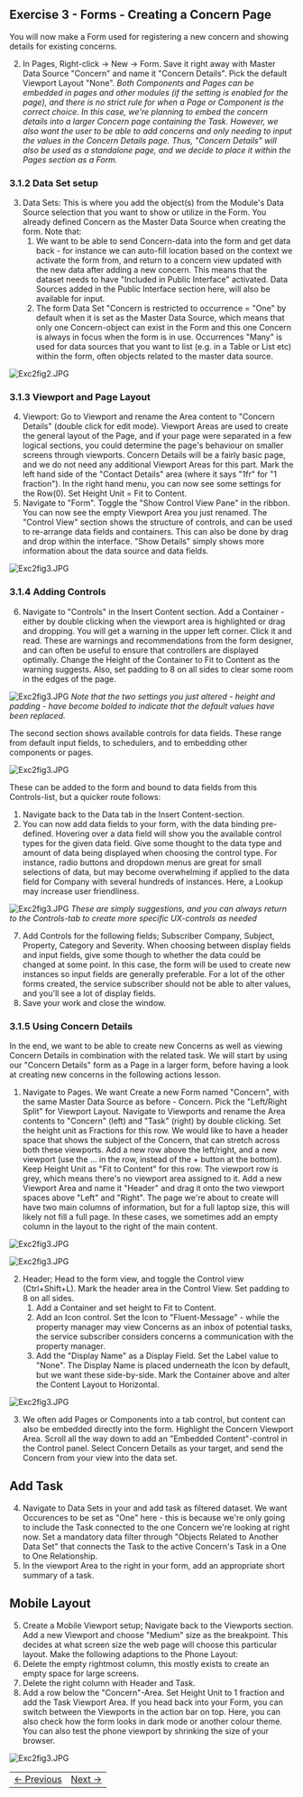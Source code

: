 ## Exercise 3 - Forms - Creating a Concern Page

You will now make a Form used for registering a new concern and showing details for existing concerns.



2. In Pages, Right-click -> New -> Form. Save it right away with Master Data Source "Concern" and name it "Concern Details". Pick the default Viewport Layout "None". *Both Components and Pages can be embedded in pages and other modules (if the setting is enabled for the page), and there is no strict rule for when a Page or Component is the correct choice. In this case, we're planning to embed the concern details into a larger Concern page containing the Task. However, we also want the user to be able to add concerns and only needing to input the values in the Concern Details page. Thus, "Concern Details" will also be used as a standalone page, and we decide to place it within the Pages section as a Form.*



### 3.1.2 Data Set setup
3. Data Sets: This is where you add the object(s) from the Module's Data Source selection that you want to show or utilize in the Form. You already defined Concern as the Master Data Source when creating the form. Note that:
   1. We want to be able to send Concern-data into the form and get data back - for instance we can auto-fill location based on the context we activate the form from, and return to a concern view updated with the new data after adding a new concern. This means that the dataset needs to have "Included in Public Interface" activated. Data Sources added in the Public Interface section here, will also be available for input.
   2. The form Data Set "Concern is restricted to occurrence = "One" by default when it is set as the Master Data Source, which means that only one Concern-object can exist in the Form and this one Concern is always in focus when the form is in use. Occurrences "Many" is used for data sources that you want to list (e.g. in a Table or List etc) within the form, often objects related to the master data source.

![Exc2fig2.JPG](media/DataSets_edit.JPG)

### 3.1.3 Viewport and Page Layout
4. Viewport: Go to Viewport and rename the Area content to "Concern Details" (double click for edit mode). Viewport Areas are used to create the general layout of the Page, and if your page were separated in a few logical sections, you could determine the page's behaviour on smaller screens through viewports. Concern Details will be a fairly basic page, and we do not need any additional Viewport Areas for this part. Mark the left hand side of the "Contact Details" area (where it says "1fr" for "1 fraction"). In the right hand menu, you can now see some settings for the Row(0). Set Height Unit = Fit to Content.
5. Navigate to "Form". Toggle the "Show Control View Pane" in the ribbon. You can now see the empty Viewport Area you just renamed. The "Control View" section shows the structure of controls, and can be used to re-arrange data fields and containers. This can also be done by drag and drop within the interface. "Show Details" simply shows more information about the data source and data fields.

![Exc2fig3.JPG](media/Exc2fig3.JPG)

### 3.1.4 Adding Controls
6. Navigate to "Controls" in the Insert Content section. Add a Container - either by double clicking when the viewport area is highlighted or drag and dropping. You will get a warning in the upper left corner. Click it and read. These are warnings and recommendations from the form designer, and can often be useful to ensure that controllers are displayed optimally. Change the Height of the Container to Fit to Content as the warning suggests. Also, set padding to 8 on all sides to clear some room in the edges of the page.

![Exc2fig3.JPG](media/Container_settings.JPG)
*Note that the two settings you just altered - height and padding - have become bolded to indicate that the default values have been replaced.*




The second section shows available controls for data fields. These range from default input fields, to schedulers, and to embedding other components or pages.

![Exc2fig3.JPG](media/Controls.JPG)


These can be added to the form and bound to data fields from this Controls-list, but a quicker route follows:
  1. Navigate back to the Data tab in the Insert Content-section.
  2. You can now add data fields to your form, with the data binding pre-defined. Hovering over a data field will show you the available control types for the given data field. Give some thought to the data type and amount of data being displayed when choosing the control type. For instance, radio buttons and dropdown menus are great for small selections of data, but may become overwhelming if applied to the data field for Company with several hundreds of instances. Here, a Lookup may increase user friendliness.

![Exc2fig3.JPG](media/ControlOptions.JPG)
*These are simply suggestions, and you can always return to the Controls-tab to create more specific UX-controls as needed*

7. Add Controls for the following fields; Subscriber Company, Subject, Property, Category and Severity. When choosing between display fields and input fields, give some though to whether the data could be changed at some point. In this case, the form will be used to create new instances so input fields are generally preferable. For a lot of the other forms created, the service subscriber should not be able to alter values, and you'll see a lot of display fields.
8. Save your work and close the window.






### 3.1.5 Using Concern Details
In the end, we want to be able to create new Concerns as well as viewing Concern Details in combination with the related task.
We will start by using our "Concern Details" form as a Page in a larger form, before having a look at creating new concerns in the following actions lesson.

1. Navigate to Pages. We want Create a new Form named "Concern", with the same Master Data Source as before - Concern. Pick the "Left/Right Split" for Viewport Layout. Navigate to Viewports and rename the Area contents to "Concern" (left) and "Task" (right) by double clicking. Set the height unit as Fractions for this row. We would like to have a header space that shows the subject of the Concern, that can stretch across both these viewports. Add a new row above the left/right, and a new viewport (use the ... in the row, instead of the + button at the bottom). Keep Height Unit as "Fit to Content" for this row. The viewport row is grey, which means there's no viewport area assigned to it. Add a new Viewport Area and name it "Header" and drag it onto the two viewport spaces above "Left" and "Right". The page we're about to create will have two main columns of information, but for a full laptop size, this will likely not fill a full page. In these cases, we sometimes add an empty column in the layout to the right of the main content.

![Exc2fig3.JPG](media/Viewports.JPG)



![Exc2fig3.JPG](media/Concern_Viewport.JPG)

2. Header; Head to the form view, and toggle the Control view (Ctrl+Shift+L). Mark the header area in the Control View. Set padding to 8 on all sides.
    1. Add a Container and set height to Fit to Content.
    2. Add an Icon control. Set the Icon to "Fluent-Message" - while the property manager may view Concerns as an inbox of potential tasks, the service subscriber considers concerns a communication with the property manager.
    2. Add the "Display Name" as a Display Field. Set the Label value to "None". The Display Name is placed underneath the Icon by default, but we want these side-by-side. Mark the Container above and alter the Content Layout to Horizontal.

![Exc2fig3.JPG](media/Horizontal.JPG)

3. We often add Pages or Components into a tab control, but content can also be embedded directly into the form. Highlight the Concern Viewport Area. Scroll all the way down to add an "Embedded Content"-control in the Control panel. Select Concern Details as your target, and send the Concern from your view into the data set.

## Add Task
4. Navigate to Data Sets in your and add task as filtered dataset. We want Occurences to be set as "One" here - this is because we're only going to include the Task connected to the one Concern we're looking at right now. Set a mandatory data filter through "Objects Related to Another Data Set" that connects the Task to the active Concern's Task in a One to One Relationship.
5. In the viewport Area to the right in your form, add an appropriate short summary of a task.


## Mobile Layout
5. Create a Mobile Viewport setup; Navigate back to the Viewports section. Add a new Viewport and choose "Medium" size as the breakpoint. This decides at what screen size the web page will choose this particular layout.  Make the following adaptions to the Phone Layout:
  1. Delete the empty rightmost column, this mostly exists to create an empty space for large screens.
  2. Delete the right column with Header and Task.
  3. Add a row below the "Concern"-Area. Set Height Unit to 1 fraction and add the Task Viewport Area.
If you head back into your Form, you can switch between the Viewports in the action bar on top. Here, you can also check how the form looks in dark mode or another colour theme. You can also test the phone viewport by shrinking the size of your browser.


![Exc2fig3.JPG](media/Viewport_mobile.JPG)








<table>
   <tr><td><a href="exercise-02-2.md"><- Previous</a></td><td align="right"><a href="exercise-03-2.md">Next -></a></td></tr>
</table>
